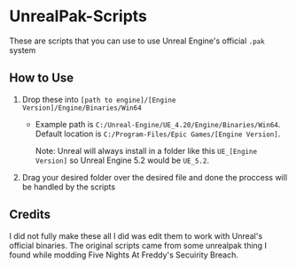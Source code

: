 # UnrealPak-Scripts
These are scripts that you can use to use Unreal Engine's official `.pak` system

## How to Use
1. Drop these into `[path to engine]/[Engine Version]/Engine/Binaries/Win64`
   - Example path is `C:/Unreal-Engine/UE_4.20/Engine/Binaries/Win64`. Default location is `C:/Program-Files/Epic Games/[Engine Version]`.
     <br>
     
     Note: Unreal will always install in a folder like this `UE_[Engine Version]` so Unreal Engine 5.2 would be `UE_5.2`.
3. Drag your desired folder over the desired file and done the proccess will be handled by the scripts

## Credits
I did not fully make these all I did was edit them to work with Unreal's official binaries. The original scripts came from some unrealpak thing I found while modding Five Nights At Freddy's Secuirity Breach.

